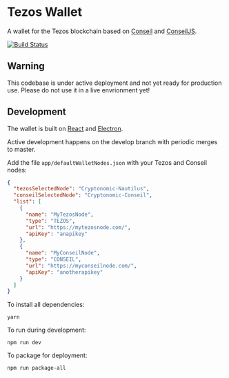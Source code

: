 # Tezos Wallet

A wallet for the Tezos blockchain based on [Conseil](https://github.com/Cryptonomic/Conseil) and [ConseilJS](https://github.com/Cryptonomic/ConseilJS).

[![Build Status](https://travis-ci.org/Cryptonomic/Tezos-Wallet.svg?branch=master)](https://travis-ci.org/Cryptonomic/Tezos-Wallet)

## Warning

This codebase is under active deployment and not yet ready for production use. Please do not use it in a live envrionment yet! 

## Development

The wallet is built on [React](https://reactjs.org/) and [Electron](https://electronjs.org/).

Active development happens on the develop branch with periodic merges to master.

Add the file `app/defaultWalletNodes.json` with your Tezos and Conseil nodes:

```json
{
  "tezosSelectedNode": "Cryptonomic-Nautilus",
  "conseilSelectedNode": "Cryptonomic-Conseil",
  "list": [
    {
      "name": "MyTezosNode",
      "type": "TEZOS",
      "url": "https://mytezosnode.com/",
      "apiKey": "anapikey"
    },
    {
      "name": "MyConseilNode",
      "type": "CONSEIL",
      "url": "https://myconseilnode.com/",
      "apiKey": "anotherapikey"
    }
  ]
}

```

To install all dependencies:

`yarn`

To run during development:

`npm run dev`

To package for deployment:

`npm run package-all`

